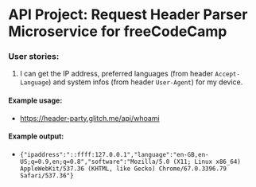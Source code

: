 # API Project: Request Header Parser Microservice for freeCodeCamp

### User stories:
1. I can get the IP address, preferred languages (from header `Accept-Language`) and system infos (from header `User-Agent`) for my device.

#### Example usage:
* https://header-party.glitch.me/api/whoami

#### Example output:
* `{"ipaddress":"::ffff:127.0.0.1","language":"en-GB,en-US;q=0.9,en;q=0.8","software":"Mozilla/5.0 (X11; Linux x86_64) AppleWebKit/537.36 (KHTML, like Gecko) Chrome/67.0.3396.79 Safari/537.36"}`